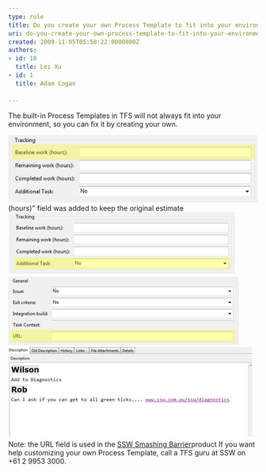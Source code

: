 ```yaml
---
type: rule
title: Do you create your own Process Template to fit into your environment?
uri: do-you-create-your-own-process-template-to-fit-into-your-environment
created: 2009-11-05T05:58:22.0000000Z
authors:
- id: 10
  title: Lei Xu
- id: 1
  title: Adam Cogan

---
```


The built-in Process Templates in TFS will not always fit into your environment, so you can fix it by creating your own. 


![Good - The "Baseline work](SSWAgile-Baseline-1.jpg)(hours)" field was added to keep the original estimate
![Good - "Additional Task" was added to track scope creep](SSWAgile-Additional.jpg)
![Good - The "URL" field has been added to allow reverse view from the web page](SSWAgile-URL.jpg)
![Good - Rich text has been enabled in the "Description" field to allow users to enter better text for the requirement](SSWAgile-RichText.jpg)
 Note: the URL field is used in the  [SSW Smashing Barrier](http://sharepoint.ssw.com.au/Products/TFSSmashingBarrier/Default.aspx)product
If you want help customizing your own Process Template, call a TFS guru at SSW on +61 2 9953 3000.
